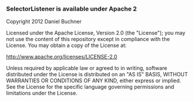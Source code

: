 
### SelectorListener is available under Apache 2 ###

Copyright 2012 Daniel Buchner

Licensed under the Apache License, Version 2.0 (the "License");
you may not use the content of this repository except in compliance
with the License. You may obtain a copy of the License at:

   http://www.apache.org/licenses/LICENSE-2.0

Unless required by applicable law or agreed to in writing, software
distributed under the License is distributed on an "AS IS" BASIS,
WITHOUT WARRANTIES OR CONDITIONS OF ANY KIND, either express or implied.
See the License for the specific language governing permissions and
limitations under the License.
